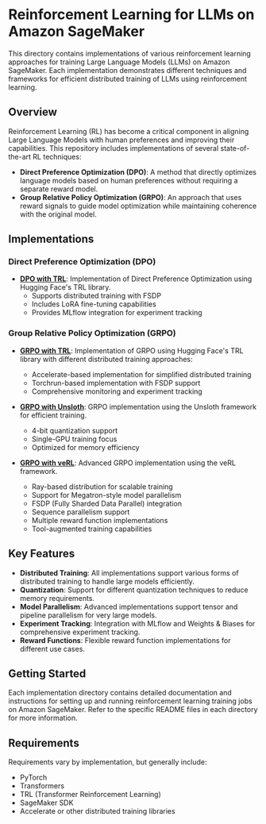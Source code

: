 # Reinforcement Learning for LLMs on Amazon SageMaker

This directory contains implementations of various reinforcement learning approaches for training Large Language Models (LLMs) on Amazon SageMaker. Each implementation demonstrates different techniques and frameworks for efficient distributed training of LLMs using reinforcement learning.

## Overview

Reinforcement Learning (RL) has become a critical component in aligning Large Language Models with human preferences and improving their capabilities. This repository includes implementations of several state-of-the-art RL techniques:

- **Direct Preference Optimization (DPO)**: A method that directly optimizes language models based on human preferences without requiring a separate reward model.
- **Group Relative Policy Optimization (GRPO)**: An approach that uses reward signals to guide model optimization while maintaining coherence with the original model.

## Implementations

### Direct Preference Optimization (DPO)

- [**DPO with TRL**](dpo/trl/README.md): Implementation of Direct Preference Optimization using Hugging Face's TRL library.
  - Supports distributed training with FSDP
  - Includes LoRA fine-tuning capabilities
  - Provides MLflow integration for experiment tracking

### Group Relative Policy Optimization (GRPO)

- [**GRPO with TRL**](grpo/trl/README.md): Implementation of GRPO using Hugging Face's TRL library with different distributed training approaches:

  - Accelerate-based implementation for simplified distributed training
  - Torchrun-based implementation with FSDP support
  - Comprehensive monitoring and experiment tracking

- [**GRPO with Unsloth**](grpo/unsloth/README.md): GRPO implementation using the Unsloth framework for efficient training.

  - 4-bit quantization support
  - Single-GPU training focus
  - Optimized for memory efficiency

- [**GRPO with veRL**](grpo/veRL/README.md): Advanced GRPO implementation using the veRL framework.
  - Ray-based distribution for scalable training
  - Support for Megatron-style model parallelism
  - FSDP (Fully Sharded Data Parallel) integration
  - Sequence parallelism support
  - Multiple reward function implementations
  - Tool-augmented training capabilities

## Key Features

- **Distributed Training**: All implementations support various forms of distributed training to handle large models efficiently.
- **Quantization**: Support for different quantization techniques to reduce memory requirements.
- **Model Parallelism**: Advanced implementations support tensor and pipeline parallelism for very large models.
- **Experiment Tracking**: Integration with MLflow and Weights & Biases for comprehensive experiment tracking.
- **Reward Functions**: Flexible reward function implementations for different use cases.

## Getting Started

Each implementation directory contains detailed documentation and instructions for setting up and running reinforcement learning training jobs on Amazon SageMaker. Refer to the specific README files in each directory for more information.

## Requirements

Requirements vary by implementation, but generally include:

- PyTorch
- Transformers
- TRL (Transformer Reinforcement Learning)
- SageMaker SDK
- Accelerate or other distributed training libraries
